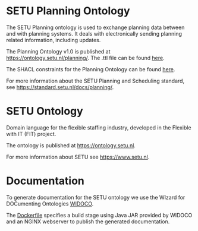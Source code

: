 # SETU Planning Ontology
The SETU Planning ontology is used to exchange planning data between and with planning systems. It deals with electronically sending planning related information, including updates.

The Planning Ontology v1.0 is published at https://ontology.setu.nl/planning/. The .ttl file can be found [here](https://github.com/setu-standards/setu-ontology/blob/main/src/Planning_Ontology_v1.0.ttl).

The SHACL constraints for the Planning Ontology can be found [here](https://github.com/setu-standards/setu-ontology/blob/main/src/Planning_Constraints_v1.0.ttl).

For more information about the SETU Planning and Scheduling standard, see https://standard.setu.nl/docs/planning/.

# SETU Ontology
Domain language for the flexible staffing industry, developed in the Flexible with IT (FIT) project.

The ontology is published at https://ontology.setu.nl.

For more information about SETU see https://www.setu.nl.

# Documentation
To generate documentation for the SETU ontology we use the WIzard for DOCumenting Ontologies [WIDOCO](https://github.com/dgarijo/Widoco).

The [Dockerfile](./Dockerfile) specifies a build stage using Java JAR provided by WIDOCO and an NGINX webserver to publish the generated documentation.